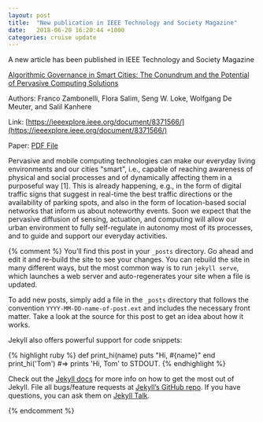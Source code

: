 ```yaml
---
layout: post
title:  "New publication in IEEE Technology and Society Magazine"
date:   2018-06-20 16:20:44 +1000
categories: cruise update
---
```


A new article has been published in IEEE Technology and Society Magazine

[Algorithmic Governance in Smart Cities: The Conundrum and the Potential of Pervasive Computing Solutions](https://github.com/cruiseresearchgroup/Algorithmic-Governance-in-Smart-Cities)

Authors: Franco Zambonelli, Flora Salim, Seng W. Loke, Wolfgang De Meuter, and Salil Kanhere

Link: [https://ieeexplore.ieee.org/document/8371566/](https://ieeexplore.ieee.org/document/8371566/)

Paper: [PDF File](https://github.com/cruiseresearchgroup/Algorithmic-Governance-in-Smart-Cities/blob/master/paper/zambonelli2018algorithmic.pdf)

Pervasive and mobile computing technologies can make our everyday living environments and our cities "smart", i.e., capable of reaching awareness of physical and social processes and of dynamically affecting them in a purposeful way [1]. This is already happening, e.g., in the form of digital traffic signs that suggest in real-time the best traffic directions or the availability of parking spots, and also in the form of location-based social networks that inform us about noteworthy events. Soon we expect that the pervasive diffusion of sensing, actuation, and computing will allow our urban environment to fully self-regulate in autonomy most of its processes, and to guide and support our everyday activities.

{% comment %}
You’ll find this post in your `_posts` directory. Go ahead and edit it and re-build the site to see your changes. You can rebuild the site in many different ways, but the most common way is to run `jekyll serve`, which launches a web server and auto-regenerates your site when a file is updated.

To add new posts, simply add a file in the `_posts` directory that follows the convention `YYYY-MM-DD-name-of-post.ext` and includes the necessary front matter. Take a look at the source for this post to get an idea about how it works.

Jekyll also offers powerful support for code snippets:

{% highlight ruby %}
def print_hi(name)
  puts "Hi, #{name}"
end
print_hi('Tom')
#=> prints 'Hi, Tom' to STDOUT.
{% endhighlight %}

Check out the [Jekyll docs][jekyll-docs] for more info on how to get the most out of Jekyll. File all bugs/feature requests at [Jekyll’s GitHub repo][jekyll-gh]. If you have questions, you can ask them on [Jekyll Talk][jekyll-talk].

[jekyll-docs]: https://jekyllrb.com/docs/home
[jekyll-gh]:   https://github.com/jekyll/jekyll
[jekyll-talk]: https://talk.jekyllrb.com/
{% endcomment %}
